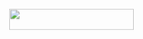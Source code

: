 <p align="center"><a href="https://dashboard.heroku.com/new?template=https://github.com/Prabhas505/MUSICBOT"> <img src="https://img.shields.io/badge/Deploy%20On%20Heroku-bringle?style=for-the-badge&logo=heroku" width="220" height="38.45"/></a></p>